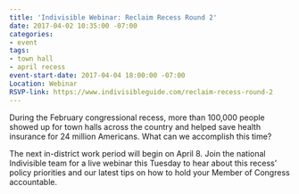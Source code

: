 ```yaml
---
title: 'Indivisible Webinar: Reclaim Recess Round 2'
date: 2017-04-02 10:35:00 -07:00
categories:
- event
tags:
- town hall
- april recess
event-start-date: 2017-04-04 18:00:00 -07:00
Location: Webinar
RSVP-link: https://www.indivisibleguide.com/reclaim-recess-round-2
---
```


During the February congressional recess, more than 100,000 people showed up for town halls across the country and helped save health insurance for 24 million Americans. What can we accomplish this time?

The next in-district work period will begin on April 8. Join the national Indivisible team for a live webinar this Tuesday to hear about this recess’ policy priorities and our latest tips on how to hold your Member of Congress accountable.